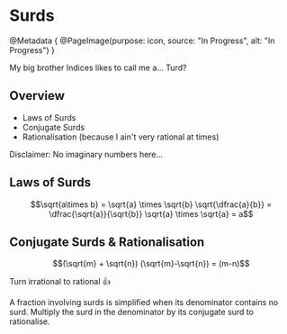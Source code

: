 # Surds

@Metadata {
    @PageImage(purpose: icon, source: "In Progress", alt: "In Progress")
}

My big brother Indices likes to call me a... Turd?

## Overview
- Laws of Surds
- Conjugate Surds
- Rationalisation (because I ain't very rational at times)

Disclaimer: No imaginary numbers here...

## Laws of Surds
```math
\sqrt{a\times b} = \sqrt{a} \times \sqrt{b}
\sqrt{\dfrac{a}{b}} = \dfrac{\sqrt{a}}{\sqrt{b}}
\sqrt{a} \times \sqrt{a} = a
```

## Conjugate Surds & Rationalisation
```math 
(\sqrt{m} + \sqrt{n}) (\sqrt{m}-\sqrt{n}) = (m-n)
```
Turn irrational to rational 👍


A fraction involving surds is simplified when its denominator contains no surd. 
Multiply the surd in the denominator by its conjugate surd to rationalise. 